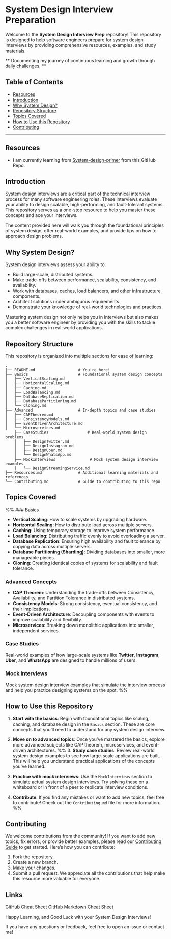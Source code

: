  # System Design Interview Preparation 

Welcome to the **System Design Interview Prep** repository! This repository is designed to help software engineers prepare for system design interviews by providing comprehensive resources, examples, and study materials.

** Documenting my journey of continuous learning and growth through daily challenges. ** 
## Table of Contents
- [Resources](#resources)
- [Introduction](#introduction)
- [Why System Design?](#why-system-design)
- [Repository Structure](#repository-structure)
- [Topics Covered](#topics-covered)
- [How to Use this Repository](#how-to-use-this-repository)
- [Contributing](#contributing)
---
## Resources

- I am currently learning from [System-design-primer](https://github.com/donnemartin/system-design-primer) from this GitHub Repo.
## Introduction

System design interviews are a critical part of the technical interview process for many software engineering roles. These interviews evaluate your ability to design scalable, high-performing, and fault-tolerant systems. This repository serves as a one-stop resource to help you master these concepts and ace your interviews.

The content provided here will walk you through the foundational principles of system design, offer real-world examples, and provide tips on how to approach design problems.
## Why System Design?

System design interviews assess your ability to:
- Build large-scale, distributed systems.
- Make trade-offs between performance, scalability, consistency, and availability.
- Work with databases, caches, load balancers, and other infrastructure components.
- Architect solutions under ambiguous requirements.
- Demonstrate your knowledge of real-world technologies and practices.

Mastering system design not only helps you in interviews but also makes you a better software engineer by providing you with the skills to tackle complex challenges in real-world applications.
## Repository Structure

This repository is organized into multiple sections for ease of learning:

```
.
├── README.md                   # You're here!
├── Basics                      # Foundational system design concepts
│   ├── VerticalScaling.md
│   ├── HorizontalScaling.md
│   ├── Caching.md
│   ├── LoadBalancing.md
│   ├── DatabaseReplication.md
│   ├── DatabasePartitioning.md
│   └── Cloning.md
├── Advanced                    # In-depth topics and case studies
│   ├── CAPTheorem.md
│   ├── ConsistencyModels.md
│   ├── EventDrivenArchitecture.md
│   └── Microservices.md
	├── CaseStudies                 # Real-world system design problems
	│   ├── DesignTwitter.md
	│   ├── DesignInstagram.md
	│   ├── DesignUber.md
	│   └── DesignWhatsApp.md
	├── MockInterviews               # Mock system design interview examples
	│   └── DesignStreamingService.md
├── Resources.md                # Additional learning materials and references
└── Contributing.md             # Guide to contributing to this repo
```
## Topics Covered
%% ### Basics

- **Vertical Scaling**: How to scale systems by upgrading hardware.
- **Horizontal Scaling**: How to distribute load across multiple servers.
- **Caching**: Using temporary storage to improve system performance.
- **Load Balancing**: Distributing traffic evenly to avoid overloading a server.
- **Database Replication**: Ensuring high availability and fault tolerance by copying data across multiple servers.
- **Database Partitioning (Sharding)**: Dividing databases into smaller, more manageable pieces.
- **Cloning**: Creating identical copies of systems for scalability and fault tolerance.
### Advanced Concepts

- **CAP Theorem**: Understanding the trade-offs between Consistency, Availability, and Partition Tolerance in distributed systems.
- **Consistency Models**: Strong consistency, eventual consistency, and their implications.
- **Event-Driven Architecture**: Decoupling components with events to improve scalability and flexibility.
- **Microservices**: Breaking down monolithic applications into smaller, independent services.
### Case Studies

Real-world examples of how large-scale systems like **Twitter**, **Instagram**, **Uber**, and **WhatsApp** are designed to handle millions of users.
### Mock Interviews

Mock system design interview examples that simulate the interview process and help you practice designing systems on the spot. %%
## How to Use this Repository

1. **Start with the basics**: Begin with foundational topics like scaling, caching, and database design in the `Basics` section. These are core concepts that you’ll need to understand for any system design interview.
   
2. **Move on to advanced topics**: Once you’ve mastered the basics, explore more advanced subjects like CAP theorem, microservices, and event-driven architectures.
%% 3. **Study case studies**: Review real-world system design examples to see how large-scale applications are built. This will help you understand practical applications of the concepts you've learned.
4. **Practice with mock interviews**: Use the `MockInterviews` section to simulate actual system design interviews. Try solving these on a whiteboard or in front of a peer to replicate interview conditions.
5. **Contribute**: If you find any mistakes or want to add new topics, feel free to contribute! Check out the `Contributing.md` file for more information. %%
## Contributing
We welcome contributions from the community! If you want to add new topics, fix errors, or provide better examples, please read our [Contributing Guide](./Contributing.md) to get started.
Here’s how you can contribute:
1. Fork the repository.
2. Create a new branch.
3. Make your changes.
4. Submit a pull request.
We appreciate all the contributions that help make this resource more valuable for everyone.
## Links 
[GitHub Cheat Sheet](https://education.github.com/git-cheat-sheet-education.pdf)
[GitHub Markdown Cheat Sheet](https://github.com/adam-p/markdown-here/wiki/Markdown-Cheatsheet)

Happy Learning, and Good Luck with your System Design Interviews!

If you have any questions or feedback, feel free to open an issue or contact me!

